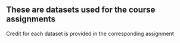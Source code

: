 ## These are datasets used for the course assignments
Credit for each dataset is provided in the corresponding assignment
